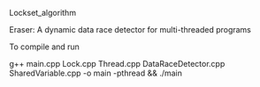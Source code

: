 
Lockset_algorithm

Eraser: A dynamic data race detector for multi-threaded programs

To compile and run

g++ main.cpp Lock.cpp Thread.cpp DataRaceDetector.cpp SharedVariable.cpp -o main -pthread && ./main
